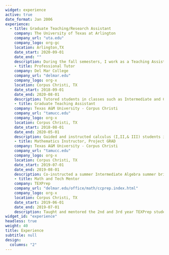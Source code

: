 ```yaml
---
widget: experience
active: true
date_format: Jan 2006
experience:
  - title: Graduate Teaching/Research Assistant
    company: The University of Texas at Arlington
    company_url: "uta.edu"
    company_logo: org-gc
    location: Arlington,TX
    date_start: 2020-09-01
    date_end: ""
    description: During the fall semesters, I work as a Teaching Assistant for the calculus instructors where I guide the students in the lab portion of their class with lab           assignments.  During the spring semesters, I work directly with my advisors Dr. Li Wang and Dr. Ren-Cang Li on my current research pertaining to my dissertation.  
    - title: Professional Tutor
    company: Del Mar College
    company_url: "delmar.edu"
    company_logo: org-x
    location: Corpus Christi, TX
    date_start: 2018-09-01
    date_end: 2020-08-01
    description: Tutored students in classes such as Intermediate and College Algebra up to Calculus and Differential Equations.  In addition, University Physics I & II.  
    - title: Graduate Teaching Assistant
    company: Texas A&M University - Corpus Christi
    company_url: "tamucc.edu"
    company_logo: org-x
    location: Corpus Christi, TX
    date_start: 2018-08-01
    date_end: 2020-05-01
    description: Guided and instructed calculus (I,II,& III) students in MATLAB based labs which took concepts from lecture to an applied platform.  
    - title: Mathematics Instructor, Project GRAD
    company: Texas A&M University - Corpus Christi
    company_url: "tamucc.edu"
    company_logo: org-x
    location: Corpus Christi, TX
    date_start: 2019-07-01
    date_end: 2019-08-01
    description: Co-instructed a summer Intermediate Algebra summer bridge class to incoming college freshman to test and aid in their college readiness.  
    - title: Math and Tech Mentor
    company: TEXPrep
    company_url: "delmar.edu/office/math/ccprep.index.html"
    company_logo: org-x
    location: Corpus Christi, TX
    date_start: 2019-06-01
    date_end: 2019-07-01
    description: Taught and mentored the 2nd and 3rd year TEXPrep students in their respective subjects such as physics, basic group theory, scientific research, statistics,           logic, modular arithmetic, and professional writing.   
widget_id: "experience"
headless: true
weight: 40
title: Experience
subtitle: null
design:
  columns: "2"
---
```

